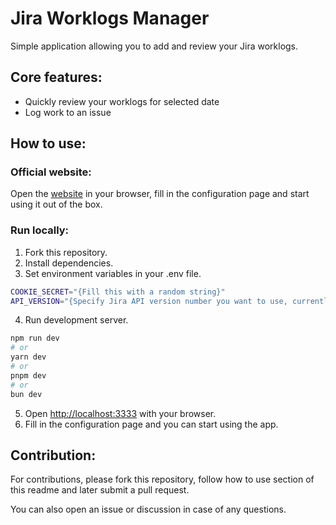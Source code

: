 # Jira Worklogs Manager

Simple application allowing you to add and review your Jira worklogs.

## Core features:

- Quickly review your worklogs for selected date
- Log work to an issue

## How to use:

### Official website:
Open the [website](https://jira-worklogs-manager.netlify.app/) in your browser, fill in the configuration page and start using it out of the box.

### Run locally:
1. Fork this repository.
2. Install dependencies.
3. Set environment variables in your .env file.
```bash
COOKIE_SECRET="{Fill this with a random string}"
API_VERSION="{Specify Jira API version number you want to use, currently used version is '2'}"
```
4. Run development server.
```bash
npm run dev
# or
yarn dev
# or
pnpm dev
# or
bun dev
```

5. Open [http://localhost:3333](http://localhost:3333) with your browser.
6. Fill in the configuration page and you can start using the app.

## Contribution:
For contributions, please fork this repository, follow how to use section of this readme and later submit a pull request.

You can also open an issue or discussion in case of any questions.
